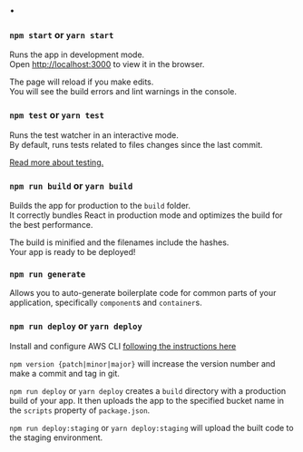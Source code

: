 # .

### `npm start` or `yarn start`

Runs the app in development mode.<br>
Open [http://localhost:3000](http://localhost:3000) to view it in the browser.

The page will reload if you make edits.<br>
You will see the build errors and lint warnings in the console.

### `npm test` or `yarn test`

Runs the test watcher in an interactive mode.<br>
By default, runs tests related to files changes since the last commit.

[Read more about testing.](https://github.com/facebookincubator/create-react-app/blob/master/packages/react-scripts/template/README.md#running-tests)

### `npm run build` or `yarn build`

Builds the app for production to the `build` folder.<br>
It correctly bundles React in production mode and optimizes the build for the best performance.

The build is minified and the filenames include the hashes.<br>
Your app is ready to be deployed!

### `npm run generate`

Allows you to auto-generate boilerplate code for common parts of your
application, specifically `component`s and `container`s.

### `npm run deploy` or `yarn deploy`

Install and configure AWS CLI [following the instructions here](https://docs.aws.amazon.com/cli/latest/userguide/installing.html)

`npm version {patch|minor|major}` will increase the version number and make a commit and tag in git.

`npm run deploy` or `yarn deploy` creates a `build` directory with a production build of your app. It then uploads the app to the specified bucket name in the `scripts` property of `package.json`.

`npm run deploy:staging` or `yarn deploy:staging` will upload the built code to the staging environment.